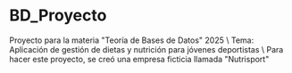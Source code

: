 # BD_Proyecto
Proyecto para la materia "Teoría de Bases de Datos" 2025 \\
Tema: Aplicación de gestión de dietas y nutrición para jóvenes deportistas \\
Para hacer este proyecto, se creó una empresa ficticia llamada "Nutrisport"

